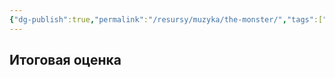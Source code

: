 ```yaml
---
{"dg-publish":true,"permalink":"/resursy/muzyka/the-monster/","tags":["Музыка"]}
---
```


## Итоговая оценка